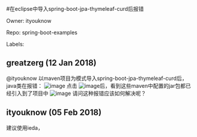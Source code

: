 #在eclipse中导入spring-boot-jpa-thymeleaf-curd后报错

Owner: ityouknow

Repo: spring-boot-examples

Labels: 

## greatzerg (12 Jan 2018)

@ityouknow 
以maven项目为模式导入spring-boot-jpa-thymeleaf-curd后，java类在报错：
![image](https://user-images.githubusercontent.com/8281596/34857514-2293e642-f786-11e7-9bb1-5b4b92edbc85.png)
点击
![image](https://user-images.githubusercontent.com/8281596/34857520-2a714b34-f786-11e7-8086-c131f5bbe0fe.png)后，看到这些maven中配置的jar包都已经引入到了项目中
![image](https://user-images.githubusercontent.com/8281596/34857485-f703b142-f785-11e7-8ad7-75624158c062.png)
请问这种报错应该如何解决呢？

## ityouknow (05 Feb 2018)

建议使用ieda，

